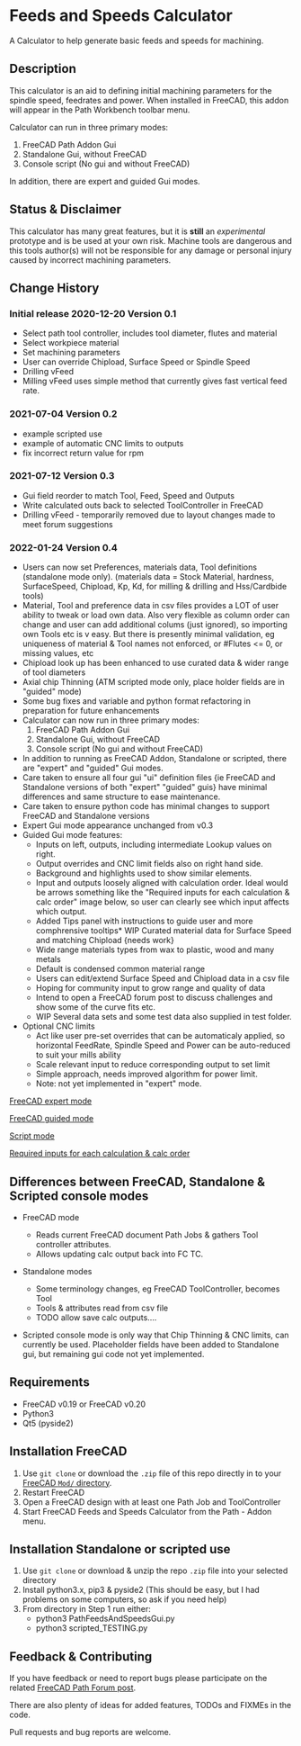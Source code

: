 # Feeds and Speeds Calculator
A Calculator to help generate basic feeds and speeds for machining.

## Description
This calculator is an aid to defining initial machining parameters
for the spindle speed, feedrates and power.
When installed in FreeCAD, this addon will appear in the Path Workbench toolbar menu.

Calculator can run in three primary modes:
1. FreeCAD Path Addon Gui
2. Standalone Gui, without FreeCAD
3. Console script (No gui and without FreeCAD)

In addition, there are expert and guided Gui modes.

## Status & Disclaimer
This calculator has many great features, but it is
**still** an *experimental* prototype and is be used at your own risk.
Machine tools are dangerous and this tools author(s) will not be responsible
for any damage or personal injury caused by incorrect machining parameters.

## Change History
### Initial release 2020-12-20 Version 0.1
* Select path tool controller, includes tool diameter, flutes and material
* Select workpiece material
* Set machining parameters
* User can override Chipload, Surface Speed or Spindle Speed
* Drilling vFeed
* Milling vFeed uses simple method that currently gives fast vertical feed rate.

### 2021-07-04 Version 0.2 
* example scripted use
* example of automatic CNC limits to outputs
* fix incorrect return value for rpm 

### 2021-07-12 Version 0.3
* Gui field reorder to match Tool, Feed, Speed and Outputs
* Write calculated outs back to selected ToolController in FreeCAD
* Drilling vFeed - temporarily removed due to layout changes made to meet forum suggestions

### 2022-01-24 Version 0.4
* Users can now set Preferences, materials data, Tool definitions (standalone mode only).
    (materials data = Stock Material, hardness, SurfaceSpeed, Chipload, Kp, Kd, for milling & drilling and Hss/Cardbide tools)
* Material, Tool and preference data in csv files provides a LOT of user ability to tweak or load own data. 
    Also very flexible as column order can change and user can add additional colums (just ignored), so importing own Tools etc is v easy.
    But there is presently minimal validation, eg uniqueness of material & Tool names not enforced, or #Flutes <= 0, or missing values, etc
* Chipload look up has been enhanced to use curated data & wider range of tool diameters
* Axial chip Thinning (ATM scripted mode only, place holder fields are in "guided" mode)
* Some bug fixes and variable and python format refactoring in preparation for future enhancements
* Calculator can now run in three primary modes:
  1. FreeCAD Path Addon Gui
  2. Standalone Gui, without FreeCAD
  3. Console script (No gui and without FreeCAD)
* In addition to running as FreeCAD Addon, Standalone or scripted, there are "expert" and "guided" Gui modes.
* Care taken to ensure all four gui "ui" definition files {ie FreeCAD and Standalone versions of both "expert" "guided" guis} have minimal differences and same structure to ease maintenance.
* Care taken to ensure python code has minimal changes to support FreeCAD and Standalone versions
* Expert Gui mode appearance unchanged from v0.3
* Guided Gui mode features:
  - Inputs on left, outputs, including intermediate Lookup values on right.
  - Output overrides and CNC limit fields also on right hand side.
  - Background and highlights used to show similar elements.
  - Input and outputs loosely aligned with calculation order. Ideal would be arrows something like the "Required inputs for each calculation & calc order" image below, so user can clearly see which input affects which output.
  - Added Tips panel with instructions to guide user and more comphrensive tooltips* WIP Curated material data for Surface Speed and matching Chipload {needs work}
  - Wide range materials types from wax to plastic, wood and many metals
  - Default is condensed common material range
  - Users can edit/extend Surface Speed and Chipload data in a csv file
  - Hoping for community input to grow range and quality of data
  - Intend to open a FreeCAD forum post to discuss challenges and show some of the curve fits etc.
  - WIP Several data sets and some test data also supplied in test folder.
* Optional CNC limits
  - Act like user pre-set overrides that can be automaticaly applied, so horizontal FeedRate, Spindle Speed and Power can be auto-reduced to suit your mills ability
  - Scale relevant input to reduce corresponding output to set limit
  - Simple approach, needs improved algorithm for power limit.
  - Note: not yet implemented in "expert" mode.

[FreeCAD expert mode](images/FC_expert_mode.png?raw=true "Expert Mode running from FreeCAD")

[FreeCAD guided mode](/images/FC_guided_mode.png)

[Script mode](images/Scripted_console.png)

[Required inputs for each calculation & calc order](images/Calculation_order_complete.png)


## Differences between FreeCAD, Standalone & Scripted console modes
* FreeCAD mode
  - Reads current FreeCAD document Path Jobs & gathers Tool controller attributes.
  - Allows updating calc output back into FC TC.

* Standalone modes
  - Some terminology changes, eg FreeCAD ToolController, becomes Tool
  - Tools & attributes read from csv file
  - TODO allow save calc outputs....

* Scripted console mode is only way that Chip Thinning & CNC limits, can currently be used. Placeholder fields have been added to Standalone gui, but remaining gui code not yet implemented.

## Requirements
* FreeCAD v0.19 or FreeCAD v0.20
* Python3  
* Qt5 (pyside2)

## Installation FreeCAD
1. Use `git clone` or download the `.zip` file of this repo directly in to your [FreeCAD `Mod/` directory](https://www.freecadweb.org/wiki/Installing_more_workbenches).  
2. Restart FreeCAD 
3. Open a FreeCAD design with at least one Path Job and ToolController
4. Start FreeCAD Feeds and Speeds Calculator from the Path - Addon menu.

## Installation Standalone or scripted use
1. Use `git clone` or download & unzip the repo `.zip` file into your selected directory
2. Install python3.x, pip3 & pyside2 (This should be easy, but  I had problems on some computers, so ask if you need help)
3. From directory in Step 1 run either:
   - python3 PathFeedsAndSpeedsGui.py
   - python3 scripted_TESTING.py

## Feedback & Contributing
If you have feedback or need to report bugs please participate on the related [FreeCAD Path Forum post](https://forum.freecadweb.org/viewtopic.php?f=15&t=59856). 

There are also plenty of ideas for added features, TODOs and FIXMEs in the code.

Pull requests and bug reports are welcome.
